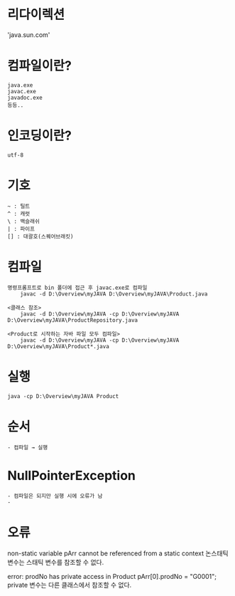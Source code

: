# 리다이렉션
'java.sun.com'

# 컴파일이란? 
	java.exe
	javac.exe
	javadoc.exe
	등등..
	
# 인코딩이란?
	utf-8
	
# 기호
	~ : 틸트
	^ : 캐럿
	\ : 백슬래쉬
	| : 파이프
	[] : 대괄호(스퀘어브래킷)
	
# 컴파일
	명령프롬프트로 bin 폴더에 접근 후 javac.exe로 컴파일
		javac -d D:\Overview\myJAVA D:\Overview\myJAVA\Product.java
	
	<클래스 참조>
		javac -d D:\Overview\myJAVA -cp D:\Overview\myJAVA D:\Overview\myJAVA\ProductRepository.java
	
	<Product로 시작하는 자바 파일 모두 컴파일>
		javac -d D:\Overview\myJAVA -cp D:\Overview\myJAVA D:\Overview\myJAVA\Product*.java

# 실행
	java -cp D:\Overview\myJAVA Product
	
	
	
# 순서 
	- 컴파일 → 실행

# NullPointerException
	- 컴파일은 되지만 실행 시에 오류가 남
	- 
	
# 오류 
non-static variable pArr cannot be referenced from a static context
논스태틱 변수는 스태틱 변수를 참조할 수 없다.

error: prodNo has private access in Product
        pArr[0].prodNo = "G0001";
private 변수는 다른 클래스에서 참조할 수 없다.